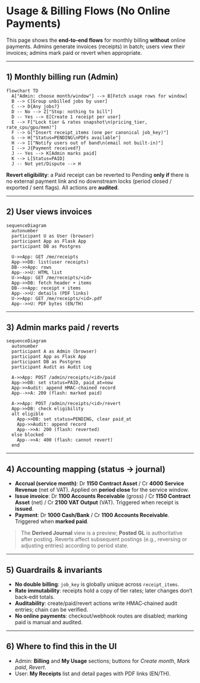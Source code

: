 # Usage & Billing Flows (No Online Payments)

This page shows the **end‑to‑end flows** for monthly billing **without** online payments. Admins generate invoices (receipts) in batch; users view their invoices; admins mark paid or revert when appropriate.

---

## 1) Monthly billing run (Admin)

```mermaid
flowchart TD
  A["Admin: choose month/window"] --> B[Fetch usage rows for window]
  B --> C[Group unbilled jobs by user]
  C --> D{Any jobs?}
  D -- No --> Z["Stop: nothing to bill"]
  D -- Yes --> E[Create 1 receipt per user]
  E --> F["Lock tier & rates snapshot\n(pricing_tier, rate_cpu/gpu/mem)"]
  F --> G["Insert receipt_items (one per canonical job_key)"]
  G --> H["Status=PENDING\nPDFs available"]
  H --> I["Notify users out of band\n(email not built‑in)"]
  I --> J{Payment received?}
  J -- Yes --> K[Admin marks paid]
  K --> L[Status=PAID]
  J -- Not yet/Dispute --> H
```

**Revert eligibility**: a Paid receipt can be reverted to Pending **only if** there is no external payment link and no downstream locks (period closed / exported / sent flags). All actions are **audited**.

---

## 2) User views invoices

```mermaid
sequenceDiagram
  autonumber
  participant U as User (browser)
  participant App as Flask App
  participant DB as Postgres

  U->>App: GET /me/receipts
  App->>DB: list(user receipts)
  DB-->>App: rows
  App-->>U: HTML list
  U->>App: GET /me/receipts/<id>
  App->>DB: fetch header + items
  DB-->>App: receipt + items
  App-->>U: details (PDF links)
  U->>App: GET /me/receipts/<id>.pdf
  App-->>U: PDF bytes (EN/TH)
```

---

## 3) Admin marks paid / reverts

```mermaid
sequenceDiagram
  autonumber
  participant A as Admin (browser)
  participant App as Flask App
  participant DB as Postgres
  participant Audit as Audit Log

  A->>App: POST /admin/receipts/<id>/paid
  App->>DB: set status=PAID, paid_at=now
  App->>Audit: append HMAC-chained record
  App-->>A: 200 (flash: marked paid)

  A->>App: POST /admin/receipts/<id>/revert
  App->>DB: check eligibility
  alt eligible
    App->>DB: set status=PENDING, clear paid_at
    App->>Audit: append record
    App-->>A: 200 (flash: reverted)
  else blocked
    App-->>A: 400 (flash: cannot revert)
  end
```

---

## 4) Accounting mapping (status → journal)

- **Accrual (service month)**: Dr **1150 Contract Asset** / Cr **4000 Service Revenue** (net of VAT). Applied on **period close** for the service window.
- **Issue invoice**: Dr **1100 Accounts Receivable** (gross) / Cr **1150 Contract Asset** (net) / Cr **2100 VAT Output** (VAT). Triggered when receipt is **issued**.
- **Payment**: Dr **1000 Cash/Bank** / Cr **1100 Accounts Receivable**. Triggered when **marked paid**.

> The **Derived Journal** view is a preview; **Posted GL** is authoritative after posting. Reverts affect subsequent postings (e.g., reversing or adjusting entries) according to period state.

---

## 5) Guardrails & invariants

- **No double billing**: `job_key` is globally unique across `receipt_items`.
- **Rate immutability**: receipts hold a copy of tier rates; later changes don’t back‑edit totals.
- **Auditability**: create/paid/revert actions write HMAC‑chained audit entries; chain can be verified.
- **No online payments**: checkout/webhook routes are disabled; marking paid is manual and audited.

---

## 6) Where to find this in the UI

- Admin: **Billing** and **My Usage** sections; buttons for _Create month_, _Mark paid_, _Revert_.
- User: **My Receipts** list and detail pages with PDF links (EN/TH).
